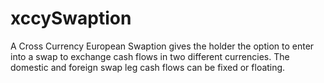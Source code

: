 # xccySwaption
A Cross Currency European Swaption gives the holder the option to enter into a swap to exchange cash flows in two different currencies. The domestic and foreign swap leg cash flows can be fixed or floating. 
